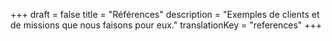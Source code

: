 +++
draft 			= false
title 			= "Références"
description		= "Exemples de clients et de missions que nous faisons pour eux."
translationKey	= "references"
+++
